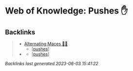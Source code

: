 # Web of Knowledge: Pushes ✋

## Backlinks

> - [Alternating Maces 🔄✊](..\techniques\alternating-maces.md)
>   - [[pushes]]
> - [](..\techniques\snapping-twig.md)
>   - [[pushes]]

_Backlinks last generated 2023-06-03 15:41:22_

[//begin]: # "Autogenerated link references for markdown compatibility"
[pushes]: pushes.md "Web of Knowledge: Pushes ✋"
[//end]: # "Autogenerated link references"